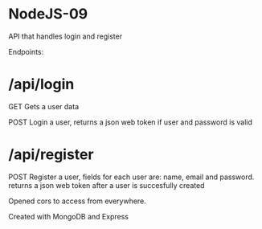 # NodeJS-09
API that handles login and register


Endpoints:

# /api/login

GET Gets a user data 

POST Login a user, returns a json web token if user and password is valid


# /api/register

POST  Register a user, fields for each user are: name, email and password. returns a json web token after a user is succesfully created


Opened cors to access from everywhere.


Created with MongoDB and Express
